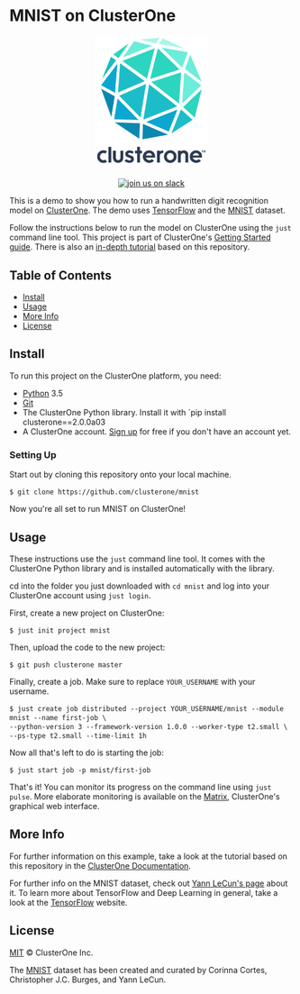 # MNIST on ClusterOne
<p align="center">
<img src="co_logo.png" alt="ClusterOne" width="200">
<br>
<br>
<a href="https://slackin-altdyjrdgq.now.sh"><img src="https://slackin-altdyjrdgq.now.sh/badge.svg" alt="join us on slack"></a>
</p>

This is a demo to show you how to run a handwritten digit recognition model on [ClusterOne](https://clusterone.com). The demo uses [TensorFlow](https://tensorflow.org) and the [MNIST](http://yann.lecun.com/exdb/mnist/) dataset.



Follow the instructions below to run the model on ClusterOne using the `just` command line tool. This project is part of ClusterOne's [Getting Started guide](https://docs.clusterone.com/docs/get-started). There is also an [in-depth tutorial](https://docs.clusterone.com/v1.0/docs/mnist-with-clusterone) based on this repository.

## Table of Contents

- [Install](#install)
- [Usage](#usage)
- [More Info](#more-info)
- [License](#license)

## Install

To run this project on the ClusterOne platform, you need:

- [Python](https://python.org/) 3.5
- [Git](https://git-scm.com/)
- The ClusterOne Python library. Install it with `pip install clusterone==2.0.0a03
- A ClusterOne account. [Sign up](https://clusterone.com/) for free if you don't have an account yet.

### Setting Up

Start out by cloning this repository onto your local machine. 

```shell
$ git clone https://github.com/clusterone/mnist
```

Now you're all set to run MNIST on ClusterOne!

## Usage

These instructions use the `just` command line tool. It comes with the ClusterOne Python library and is installed automatically with the library.

cd into the folder you just downloaded with `cd mnist`  and log into your ClusterOne account using `just login`.

First, create a new project on ClusterOne:

```shell
$ just init project mnist
```

Then, upload the code to the new project:

```shell
$ git push clusterone master
```

Finally, create a job. Make sure to replace `YOUR_USERNAME` with your username.

```shell
$ just create job distributed --project YOUR_USERNAME/mnist --module mnist --name first-job \
--python-version 3 --framework-version 1.0.0 --worker-type t2.small \
--ps-type t2.small --time-limit 1h
```

Now all that's left to do is starting the job:

```shell
$ just start job -p mnist/first-job
```

That's it! You can monitor its progress on the command line using `just pulse`. More elaborate monitoring is available on the [Matrix](https://clusterone.com/matrix), ClusterOne's graphical web interface.

## More Info

For further information on this example, take a look at the tutorial based on this repository in the [ClusterOne Documentation](https://docs.clusterone.com/v1.0/docs/mnist-with-clusterone).

For further info on the MNIST dataset, check out [Yann LeCun's page](http://yann.lecun.com/exdb/mnist/) about it. To learn more about TensorFlow and Deep Learning in general, take a look at the [TensorFlow](https://tensorflow.org) website.

## License

[MIT](LICENSE) © ClusterOne Inc.

The [MNIST](http://yann.lecun.com/exdb/mnist/) dataset has been created and curated by Corinna Cortes, Christopher J.C. Burges, and Yann LeCun.